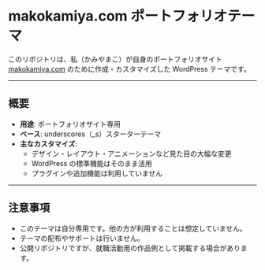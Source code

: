 # makokamiya.com ポートフォリオテーマ

このリポジトリは、私（かみやまこ）が自身のポートフォリオサイト [makokamiya.com](https://makokamiya.com) のために作成・カスタマイズした WordPress テーマです。

---

## 概要

- **用途**: ポートフォリオサイト専用
- **ベース**: underscores（_s）スターターテーマ
- **主なカスタマイズ**:  
  - デザイン・レイアウト・アニメーションなど見た目の大幅な変更
  - WordPress の標準機能はそのまま活用
  - プラグインや追加機能は利用していません

---

## 注意事項

- このテーマは自分専用です。他の方が利用することは想定していません。
- テーマの配布やサポートは行いません。
- 公開リポジトリですが、就職活動用の作品例として掲載する場合があります。